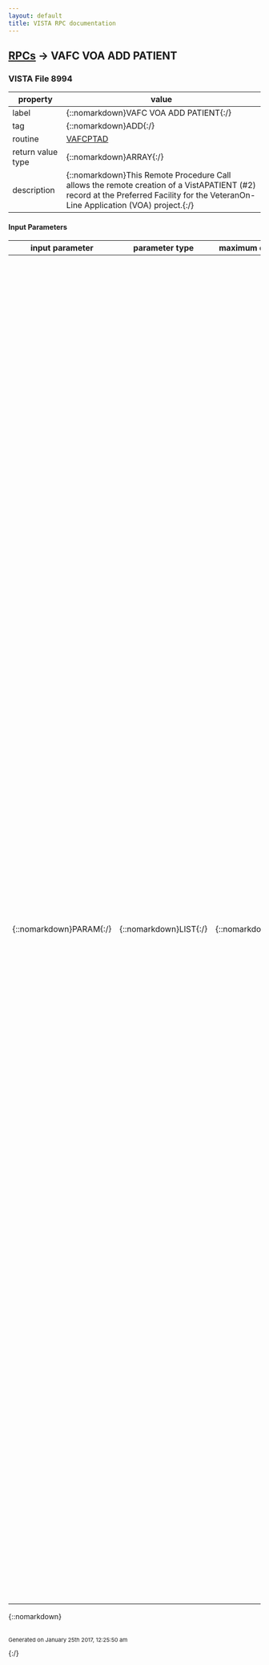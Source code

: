 ```yaml
---
layout: default
title: VISTA RPC documentation
---
```




## [RPCs](TableOfContent.md) &#8594; VAFC VOA ADD PATIENT 



### VISTA File 8994 


 property | value 
--- | --- 
 label | {::nomarkdown}VAFC VOA ADD PATIENT{:/}
 tag | {::nomarkdown}ADD{:/}
 routine | [VAFCPTAD](http://code.osehra.org/dox/Routine_VAFCPTAD_source.html)
 return value type | {::nomarkdown}ARRAY{:/}
 description | {::nomarkdown}This Remote Procedure Call allows the remote creation of a VistAPATIENT (#2) record at the Preferred Facility for the VeteranOn-Line Application (VOA) project.{:/}

#### Input Parameters

| input parameter | parameter type | maximum data length | required | description | 
| --- | --- | --- | --- | --- | 
| {::nomarkdown}PARAM{:/} | {::nomarkdown}LIST{:/} | {::nomarkdown}2000{:/} | {::nomarkdown}true{:/} | {::nomarkdown}PARAM may contain the following values: (R) Required (O) OptionalThe values are passed into this RPC from the Master Patient Index (MPI) via the MPI PSIM ADD PREF FACILITY Remote Procedure.  If internal formatvalues are sent, they are converted to the external value for the UPDATE^DIE call.          (R) PARAM(\PRFCLTY\) = Preferred Facility Station Number.  Must be                             the same as the receiving site.     (R) PARAM(\NAME\) = Last Name^First Name^Middle Name^Suffix is                         converted to: Last Name<comma>First Name<space>                         Middle Name<space>Suffix                         NAME of the applicant to be added to the PATIENT                         (#2) file.     (R) PARAM(\GENDER\) = External format - MALE or FEMALE                           SEX of the applicant to be added to the PATIENT                           (#2) file.     (R) PARAM(\DOB\) = External date format; can be imprecise. Month                        and/or day alone, without year is not allowed.                        DATE OF BIRTH of the applicant to be added to the                        PATIENT (#2) file.     (R) PARAM(\SSN\) = Format: nine numbers / no dashes, or a NULL value.                        If SSN is sent with a null value, then on the                        VistA side, the patient is given a PSEUDO SSN                        number and the PSEUDO SSN REASON field is also set                        to \SSN UNKNOWN/FOLLOW-UP REQUIRED\.  SOCIAL                        SECURITY NUMBER of the applicant to be added to                        the PATIENT (#2) file.     (R) PARAM(\SRVCNCTD\) = YES or NO                             Is the applicant to be added to the PATIENT                             (#2) file SERVICE CONNECTED?     (R) PARAM(\TYPE\) = Primary patient TYPE:                         ACTIVE DUTY,                         ALLIED VETERAN,                         COLLATERAL,                         EMPLOYEE,                         MILITARY RETIREE,                         NON-VETERAN (OTHER),                         NSC VETERAN,                         SC VETERAN, OR                         TRICARE                         Primary patient TYPE of the applicant to be added                         to the PATIENT (#2) file.     (R) PARAM(\VET\) = YES or NO                        Is the applicant to be added to the PATIENT (#2)                        file a VETERAN?     (R) PARAM(\FULLICN \) = A 10 digit NUMBER, followed by V (delimiter),                             followed by a 6 digit CHECKSUM NUMBER.                             The full INTEGRATION CONTROL NUMBER (ICN)                             of the applicant to be added to the PATIENT                             (#2) file.              (O) PARAM(\POBCTY\) = City name.  PLACE OF BIRTH [CITY] of the                            applicant to be added to the PATIENT (#2) file.     (O) PARAM(\POBST\) = The incoming 2 character STATE ABBREVIATION                          is converted to the STATE NAME.  PLACE OF                          BIRTH [STATE] of the applicant to be added                          to the PATIENT (#2) file.     (O) PARAM(\MMN\) = MOTHER'S MAIDEN NAME.  Maiden name of the mother                        of the applicant to be added to the PATIENT (#2)                         file.     (O) PARAM(\MBI\) = MULTIPLE BIRTH INDICATOR. Y or N     (O) PARAM(\ALIAS\,#) = ALIAS NAME (Last Name^First Name^Middle                            Name^Suffix) is converted to: (Last Name                            <comma>First Name<space>Middle Name<space>                            Suffix)^ALIAS SSN                            The # subscript is a sequential number.{:/} | 

{::nomarkdown} <br/><br/><p style="font-size: 11px">Generated on January 25th 2017, 12:25:50 am</p>{:/}
